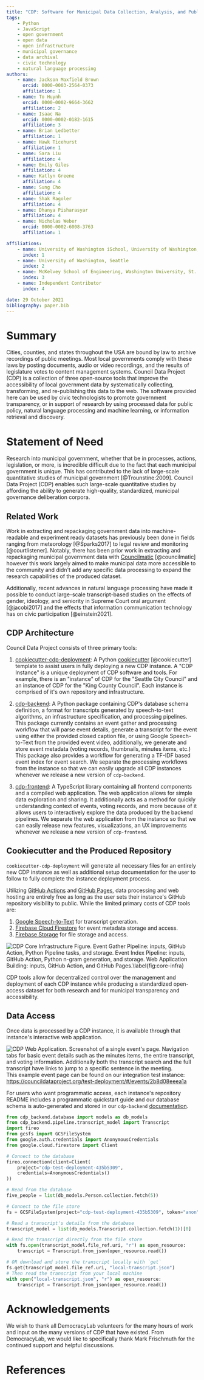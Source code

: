 ```yaml
---
title: "CDP: Software for Municipal Data Collection, Analysis, and Publication"
tags:
    - Python
    - JavaScript
    - open government
    - open data
    - open infrastructure
    - municipal governance
    - data archival
    - civic technology
    - natural language processing
authors:
    - name: Jackson Maxfield Brown
      orcid: 0000-0003-2564-0373
      affiliation: 1
    - name: To Huynh
      orcid: 0000-0002-9664-3662
      affiliation: 2
    - name: Isaac Na
      orcid: 0000-0002-0182-1615
      affiliation: 3
    - name: Brian Ledbetter
      affiliation: 1
    - name: Hawk Ticehurst
      affiliation: 1
    - name: Sara Liu
      affiliation: 4
    - name: Emily Giles
      affiliation: 4
    - name: Katlyn Greene
      affiliation: 4
    - name: Sung Cho
      affiliation: 4
    - name: Shak Ragoler
      affiliation: 4
    - name: Dhanya Pisharasyar
      affiliation: 4
    - name: Nicholas Weber
      orcid: 0000-0002-6008-3763
      affiliation: 1

affiliations:
    - name: University of Washington iSchool, University of Washington, Seattle
      index: 1
    - name: University of Washington, Seattle
      index: 2
    - name: McKelvey School of Engineering, Washington University, St. Louis
      index: 3
    - name: Independent Contributor
      index: 4

date: 29 October 2021
bibliography: paper.bib
---
```


# Summary

Cities, counties, and states throughout the USA are bound by law to archive recordings of public meetings. Most local governments comply with these laws by posting documents, audio or video recordings, and the results of legislature votes to content management systems. Council Data Project (CDP) is a collection of three open-source tools that improve the accessibility of local government data by systematically collecting, transforming, and re-publishing this data to the web. The software provided here can be used by civic technologists to promote government transparency, or in support of research by using processed data for public policy, natural language processing and machine learning, or information retrieval and discovery.

# Statement of Need

Research into municipal government, whether that be in processes, actions, legislation, or more, is incredible difficult due to the fact that each municipal government is unique. This has contributed to the lack of large-scale quantitative studies of municipal government [@Trounstine:2009]. Council Data Project (CDP) enables such large-scale quantitative studies by affording the ability to generate high-quality, standardized, municipal governance deliberation corpora.

## Related Work

Work in extracting and repackaging government data into machine-readable and experiment ready datasets has previously been done in fields ranging from meteorology [@Sparks2017] to legal review and monitoring [@courtlistener]. Notably, there has been prior work in extracting and repackaging municipal government data with [Councilmatic](https://github.com/codeforamerica/councilmatic) [@councilmatic] however this work largely aimed to make municipal data more accessible to the community and didn't add any specific data processing to expand the research capabilities of the produced dataset.

Additionally, recent advances in natural language processing have made it possible to conduct large-scale transcript-based studies on the effects of gender, ideology, and seniority in Supreme Court oral argument [@jacobi2017] and the effects that information communication technology has on civic participation [@einstein2021].

## CDP Architecture

Council Data Project consists of three primary tools:

1. [cookiecutter-cdp-deployment](https://github.com/CouncilDataProject/cookiecutter-cdp-deployment): A Python [cookiecutter](https://cookiecutter.readthedocs.io/) [@cookiecutter] template to assist users in fully deploying a new CDP instance. A "CDP Instance" is a unique deployment of CDP software and tools. For example, there is an "instance" of CDP for the "Seattle City Council" and an instance of CDP for the "King County Council". Each instance is comprised of it's own repository and infrastructure.

2. [cdp-backend](https://github.com/CouncilDataProject/cdp-backend): A Python package containing CDP's database schema definition, a format for transcripts generated by speech-to-text algorithms, an infrastructure specification, and processing pipelines. This package currently contains an event gather and processing workflow that will parse event details, generate a transcript for the event using either the provided closed caption file, or using Google Speech-to-Text from the provided event video, additionally, we generate and store event metadata (voting records, thumbnails, minutes items, etc.) This package also provides a workflow for generating a TF-IDF based event index for event search. We separate the processing workflows from the instance so that we can easily upgrade all CDP instances whenever we release a new version of `cdp-backend`.

3. [cdp-frontend](https://github.com/CouncilDataProject/cdp-frontend): A TypeScript library containing all frontend components and a compiled web application. The web application allows for simple data exploration and sharing. It additionally acts as a method for quickly understanding context of events, voting records, and more because of it allows users to interactively explore the data produced by the backend pipelines. We separate the web application from the instance so that we can easily release new features, visualizations, an UX improvements whenever we release a new version of `cdp-frontend`.

## Cookiecutter and the Produced Repository

`cookiecutter-cdp-deployment` will generate all necessary files for an entirely new CDP instance as well as additional setup documentation for the user to follow to fully complete the instance deployment process.

Utilizing [GitHub Actions](https://github.com/features/actions) and [GitHub Pages](https://pages.github.com/), data processing and web hosting are entirely free as long as the user sets their instance's GitHub repository visibility to public. While the limited primary costs of CDP tools are:

1. [Google Speech-to-Text](https://cloud.google.com/speech-to-text/) for transcript generation.
2. [Firebase Cloud Firestore](https://firebase.google.com/docs/firestore/) for event metadata storage and access.
3. [Firebase Storage](https://firebase.google.com/docs/storage) for file storage and access.

![CDP Core Infrastructure Figure. Event Gather Pipeline: inputs, GitHub Action, Python Pipeline tasks, and storage. Event Index Pipeline: inputs, GitHub Action, Python n-gram generation, and storage. Web Application Building: inputs, GitHub Action, and GitHub Pages.\label{fig:core-infra}](./assets/cdp_core_infrastructure.png)

CDP tools allow for decentralized control over the management and deployment of each CDP instance while producing a standardized open-access dataset for both research and for municipal transparency and accessibility.

## Data Access

Once data is processed by a CDP instance, it is available through that instance's interactive web application.

![CDP Web Application. Screenshot of a single event's page. Navigation tabs for basic event details such as the minutes items, the entire transcript, and voting information. Additionally both the transcript search and the full transcript have links to jump to a specific sentence in the meeting.](./assets/event-page-screenshot.png)
This example event page can be found on our integration test instance: https://councildataproject.org/test-deployment/#/events/2b8d08eeea1a

For users who want programmatic access, each instance's repository README includes a programmatic quickstart guide and our database schema is auto-generated and stored in our `cdp-backend` [documentation](https://councildataproject.org/cdp-backend/database_schema.html).

```python
from cdp_backend.database import models as db_models
from cdp_backend.pipeline.transcript_model import Transcript
import fireo
from gcsfs import GCSFileSystem
from google.auth.credentials import AnonymousCredentials
from google.cloud.firestore import Client

# Connect to the database
fireo.connection(client=Client(
    project="cdp-test-deployment-435b5309",
    credentials=AnonymousCredentials()
))

# Read from the database
five_people = list(db_models.Person.collection.fetch(5))

# Connect to the file store
fs = GCSFileSystem(project="cdp-test-deployment-435b5309", token="anon")

# Read a transcript's details from the database
transcript_model = list(db_models.Transcript.collection.fetch(1))[0]

# Read the transcript directly from the file store
with fs.open(transcript_model.file_ref.uri, "r") as open_resource:
    transcript = Transcript.from_json(open_resource.read())

# OR download and store the transcript locally with `get`
fs.get(transcript_model.file_ref.uri, "local-transcript.json")
# Then read the transcript from your local machine
with open("local-transcript.json", "r") as open_resource:
    transcript = Transcript.from_json(open_resource.read())
```

# Acknowledgements

We wish to thank all DemocracyLab volunteers for the many hours of work and input on the many versions of CDP that have existed. From DemocracyLab, we would like to specifically thank Mark Frischmuth for the continued support and helpful discussions.

# References
